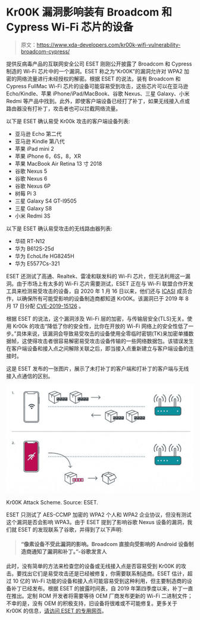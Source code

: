 # Kr00K 漏洞影响装有 Broadcom 和 Cypress Wi-Fi 芯片的设备

> 原文：<https://www.xda-developers.com/kr00k-wifi-vulnerability-broadcom-cypress/>

提供反病毒产品的互联网安全公司 ESET 刚刚公开披露了 Broadcom 和 Cypress 制造的 Wi-Fi 芯片中的一个漏洞。ESET 称之为“Kr00K”的漏洞允许对 WPA2 加密的网络流量进行未经授权的解密。根据 ESET 的说法，装有 Broadcom 和 Cypress FullMac Wi-Fi 芯片的设备可能容易受到攻击，这些芯片可以在亚马逊 Echo/Kindle、苹果 iPhone/iPad/MacBook、谷歌 Nexus、三星 Galaxy、小米 Redmi 等产品中找到。此外，即使客户端设备已经打了补丁，如果无线接入点或路由器没有打补丁，攻击者也可以拦截网络流量。

以下是 ESET 确认易受 Kr00k 攻击的客户端设备列表:

*   亚马逊 Echo 第二代
*   亚马逊 Kindle 第八代
*   苹果 iPad mini 2
*   苹果 iPhone 6，6S，8，XR
*   苹果 MacBook Air Retina 13 寸 2018
*   谷歌 Nexus 5
*   谷歌 Nexus 6
*   谷歌 Nexus 6P
*   树莓 Pi 3
*   三星 Galaxy S4 GT-I9505
*   三星 Galaxy S8
*   小米 Redmi 3S

以下是 ESET 确认易受攻击的无线路由器列表:

*   华硕 RT-N12
*   华为 B612S-25d
*   华为 EchoLife HG8245H
*   华为 E5577Cs-321

ESET 还测试了高通、Realtek、雷凌和联发科的 Wi-Fi 芯片，但无法利用这一漏洞。由于市场上有太多的 Wi-Fi 芯片需要测试，ESET 正在与 Wi-Fi 联盟合作开发工具来检测易受攻击的设备，自 2020 年 1 月 16 日以来，他们还与 [ICASI](https://www.icasi.org/our-members/) 成员合作，以确保所有可能受影响的设备制造商都知道 Kr00K。该漏洞已于 2019 年 8 月 17 日分配 [CVE-2019-15126](https://nvd.nist.gov/vuln/detail/CVE-2019-15126) 。

根据 ESET 的说法，这个漏洞涉及 Wi-Fi 层的加密，与传输层安全(TLS)无关。使用 Kr00k 的攻击“降低了你的安全性，比你在开放的 Wi-Fi 网络上的安全性低了一步。”具体来说，该漏洞会导致易受攻击的设备使用全零临时密钥(TK)来加密单播数据帧，这使得攻击者很容易解密易受攻击设备传输的一些网络数据包。该错误发生在客户端设备和接入点之间解除关联之后，即当接入点重新建立与客户端设备的连接时。

这是 ESET 发布的一张图片，展示了未打补丁的客户端和打补丁的客户端与无线接入点通信的区别。

 <picture>![](img/ecb9b68b2072771c5bf43cca58c5f5e7.png)</picture> 

Kr00K Attack Scheme. Source: ESET.

ESET 只测试了 AES-CCMP 加密的 WPA2 个人和 WPA2 企业协议，但没有测试这个漏洞是否会影响 WPA3。由于 ESET 提到了影响谷歌 Nexus 设备的漏洞，我们就 ESET 的发现联系了谷歌，并得到了以下声明:

> #### “像素设备不受此漏洞的影响。Broadcom 直接向受影响的 Android 设备制造商通知了漏洞和补丁。”-谷歌发言人

此时，没有简单的方法来检查您的设备或无线接入点是否容易受到 Kr00K 的攻击。要找出它们是易受攻击还是已经被修复，你需要联系制造商。ESET 估计，超过 10 亿的 Wi-Fi 功能的设备和接入点可能容易受到这种利用，但主要制造商的设备补丁已经发布。根据 ESET 的披露时间表，自 2019 年第四季度以来，补丁一直在推出。定制 ROM 开发者将需要等待 OEM 厂商发布更新的 Wi-Fi 二进制文件；不幸的是，没有 OEM 的积极支持，旧设备将很难或不可能修复。更多关于 Kr00K 的信息，[请访问 ESET 的专用网页](https://www.eset.com/int/kr00k/)。